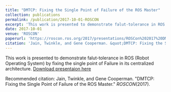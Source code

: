 ```yaml
---
title: "DMTCP: Fixing the Single Point of Failure of the ROS Master"
collection: publications
permalink: /publication/2017-10-01-ROSCON
excerpt: 'This work is presented to demonstrate falut-tolerance in ROS (Robot Operating System) by fixing the single point of Failure in its centralized architecture.'
date: 2017-10-01
venue: 'ROSCON'
paperurl: 'https://roscon.ros.org/2017/presentations/ROSCon%202017%20DMTCP.pdf'
citation: 'Jain, Twinkle, and Gene Cooperman. &quot;DMTCP: Fixing the Single Point of Failure of the ROS Master.&quot; <i>ROSCON</i>(2017).'
---
```

This work is presented to demonstrate falut-tolerance in ROS (Robot Operating System) by fixing the single point of Failure in its centralized architecture.
[Download presentaion here](https://roscon.ros.org/2017/presentations/ROSCon%202017%20DMTCP.pdf)

Recommended citation: Jain, Twinkle, and Gene Cooperman. &quot;DMTCP: Fixing the Single Point of Failure of the ROS Master.&quot; <i>ROSCON</i>(2017).